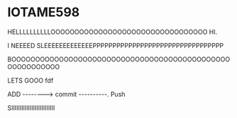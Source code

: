 # IOTAME598

HELLLLLLLLLLOOOOOOOOOOOOOOOOOOOOOOOOOOOOOOOOO HI. 

I NEEEED SLEEEEEEEEEEEEEPPPPPPPPPPPPPPPPPPPPPPPPPPPPPPPPP


BOOOOOOOOOOOOOOOOOOOOOOOOOOOOOOOOOOOOOOOOOOOOOOOOOOOOOOOOO

LETS GOOO
fdf

ADD --------> commit ----------. Push

SIIIIIIIIIIIIIIIIIIIIIIIIII